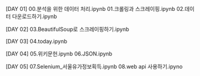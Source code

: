 [DAY 01]
00.분석을 위한 데이터 처리.ipynb 
01.크롤링과 스크레이핑.ipynb
02.데이터 다운로드하기.ipynb

[DAY 02]
03.BeautifulSoup로 스크레이핑하기.ipynb

[DAY 03]
04.today.ipynb

[DAY 04]
05.위키문헌.ipynb
06.JSON.ipynb

[DAY 05]
07.Selenium_서울유가정보획득.ipynb
08.web api 사용하기.ipyno
